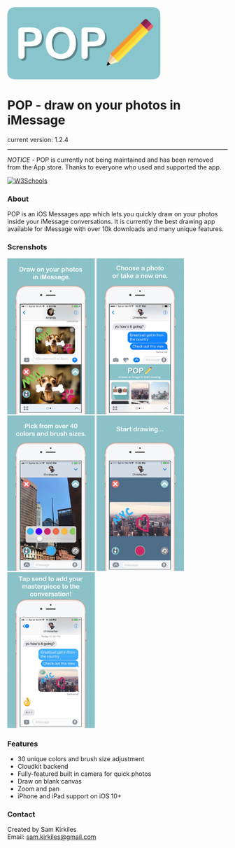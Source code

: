 <img src="https://github.com/SamKirkiles/pop/blob/master/Screenshots/LogoBannerLarge.png" width="350">

# POP - draw on your photos in iMessage

current version: 1.2.4
___

*NOTICE* - POP is currently not being maintained and has been removed from the App store. Thanks to everyone who used and supported the app. 

<a href="https://itunes.apple.com/us/app/pop-draw-on-your-photos-for/id1147420399?ls=1&mt=8">
<img border="0" alt="W3Schools" src="http://i.imgur.com/qNYiZuk.png" width="200"></a>

### About

POP is an iOS Messages app which lets you quickly draw on your photos inside your iMessage conversations. It is currently the best drawing app available for iMessage with over 10k downloads and many unique features.

### Screnshots 
<img src="https://github.com/SamKirkiles/pop/blob/master/Screenshots/Screenshot1.png" width="200">
<img src="https://github.com/SamKirkiles/pop/blob/master/Screenshots/Screenshot2.png" width="200">
<img src="https://github.com/SamKirkiles/pop/blob/master/Screenshots/Screenshot3.png" width="200">
<img src="https://github.com/SamKirkiles/pop/blob/master/Screenshots/Screenshot4.png" width="200">
<img src="https://github.com/SamKirkiles/pop/blob/master/Screenshots/Screenshot5.png" width="200">

### Features

* 30 unique colors and brush size adjustment
* Cloudkit backend
* Fully-featured built in camera for quick photos
* Draw on blank canvas
* Zoom and pan
* iPhone and iPad support on iOS 10+

### Contact

Created by Sam Kirkiles  
Email: sam.kirkiles@gmail.com

